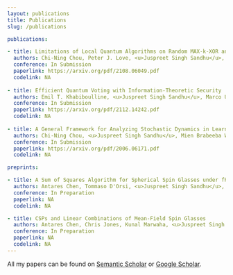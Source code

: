 ```yaml
---
layout: publications
title: Publications
slug: /publications

publications:

- title: Limitations of Local Quantum Algorithms on Random MAX-k-XOR and Beyond
  authors: Chi-Ning Chou, Peter J. Love, <u>Juspreet Singh Sandhu</u>, Jonathan Shi
  conference: In Submission
  paperlink: https://arxiv.org/pdf/2108.06049.pdf
  codelink: NA
  
- title: Efficient Quantum Voting with Information-Theoretic Security
  authors: Emil T. Khabiboulline, <u>Juspreet Singh Sandhu</u>, Marco Ugo Gambetta, Mikhail D. Lukin, Johannes Borregaard
  conference: In Submission
  paperlink: https://arxiv.org/pdf/2112.14242.pdf
  codelink: NA
  
- title: A General Framework for Analyzing Stochastic Dynamics in Learning Algorithms
  authors: Chi-Ning Chou, <u>Juspreet Singh Sandhu</u>, Mien Brabeeba Wang, Tiancheng Yu
  conference: In Submission
  paperlink: https://arxiv.org/pdf/2006.06171.pdf
  codelink: NA

preprints:

- title: A Sum of Squares Algorithm for Spherical Spin Glasses under fRSB 
  authors: Antares Chen, Tommaso D'Orsi, <u>Juspreet Singh Sandhu</u>, Jonathan Shi
  conference: In Preparation
  paperlink: NA
  codelink: NA

- title: CSPs and Linear Combinations of Mean-Field Spin Glasses
  authors: Antares Chen, Chris Jones, Kunal Marwaha, <u>Juspreet Singh Sandhu</u>, Jonathan Shi 
  conference: In Preparation
  paperlink: NA
  codelink: NA
---
```


All my papers can be found on [Semantic Scholar](https://www.semanticscholar.org/author/Juspreet-Singh-Sandhu/2052821753) or [Google Scholar](https://scholar.google.com/citations?user=2G4gViMAAAAJ).
<br/>
